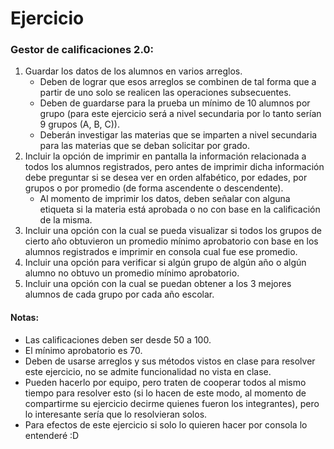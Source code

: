 # Ejercicio

### Gestor de calificaciones 2.0:

1. Guardar los datos de los alumnos en varios arreglos.
   - Deben de lograr que esos arreglos se combinen de tal forma que a partir de uno solo se realicen las operaciones subsecuentes.
   - Deben de guardarse para la prueba un mínimo de 10 alumnos por grupo (para este ejercicio será a nivel secundaria por lo tanto serían 9 grupos (A, B, C)).
   - Deberán investigar las materias que se imparten a nivel secundaria para las materias que se deban solicitar por grado.
2. Incluir la opción de imprimir en pantalla la información relacionada a todos los alumnos registrados, pero antes de imprimir dicha información debe preguntar si se desea ver en orden alfabético, por edades, por grupos o por promedio (de forma ascendente o descendente).
   - Al momento de imprimir los datos, deben señalar con alguna etiqueta si la materia está aprobada o no con base en la calificación de la misma.
3. Incluir una opción con la cual se pueda visualizar si todos los grupos de cierto año obtuvieron un promedio mínimo aprobatorio con base en los alumnos registrados e imprimir en consola cual fue ese promedio.
4. Incluir una opción para verificar si algún grupo de algún año o algún alumno no obtuvo un promedio mínimo aprobatorio.
5. Incluir una opción con la cual se puedan obtener a los 3 mejores alumnos de cada grupo por cada año escolar.

#### Notas:
- Las calificaciones deben ser desde 50 a 100.
- El mínimo aprobatorio es 70.
- Deben de usarse arreglos y sus métodos vistos en clase para resolver este ejercicio, no se admite funcionalidad no vista en clase.
- Pueden hacerlo por equipo, pero traten de cooperar todos al mismo tiempo para resolver esto (si lo hacen de este modo, al momento de compartirme su ejercicio decirme quienes fueron los integrantes), pero lo interesante sería que lo resolvieran solos.
- Para efectos de este ejercicio si solo lo quieren hacer por consola lo entenderé :D